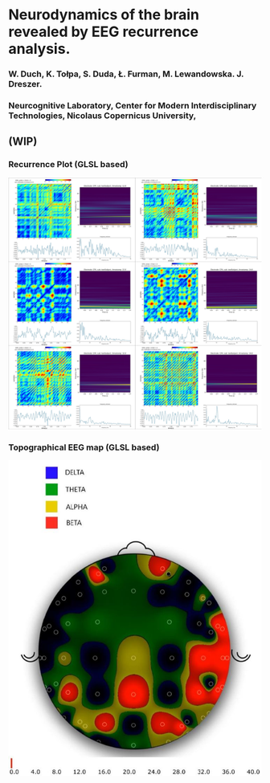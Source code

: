 
# Neurodynamics of the brain revealed by EEG recurrence analysis.

### W. Duch, K. Tołpa, S. Duda, Ł. Furman, M. Lewandowska. J. Dreszer.
### Neurcognitive Laboratory, Center for Modern Interdisciplinary Technologies, Nicolaus Copernicus University,


## (WIP)

### Recurrence Plot (GLSL based)
[![](icons.jpg)](https://drive.google.com/file/d/1wDFHYdmxJVtAaUpK_vbP-rcDrzxUQZji/view?usp=sharing)
### Topographical EEG map (GLSL based)
[![](map_icon.jpg)](https://drive.google.com/file/d/1mwQFyKCHeU93uIXF9q4lqBjlxuEIU0KO/view?usp=sharing)

